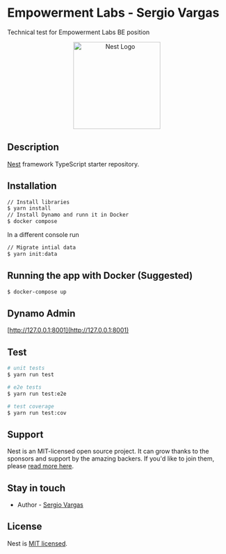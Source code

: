 [circleci-image]: https://img.shields.io/circleci/build/github/nestjs/nest/master?token=abc123def456
[circleci-url]: https://circleci.com/gh/nestjs/nest


# Empowerment Labs - Sergio Vargas
Technical test for Empowerment Labs BE position
<p align="center">
  <a href="http://nestjs.com/" target="blank"><img src="https://nestjs.com/img/logo-small.svg" width="200" alt="Nest Logo" /></a>
</p>

## Description
[Nest](https://github.com/nestjs/nest) framework TypeScript starter repository.

## Installation
```bash
// Install libraries
$ yarn install
// Install Dynamo and runn it in Docker
$ docker compose 
```
In a different console run
```bash
// Migrate intial data
$ yarn init:data
```

## Running the app with Docker (Suggested)
```bash
$ docker-compose up
```

## Dynamo Admin
[http://127.0.0.1:8001](http://127.0.0.1:8001)

## Test
```bash
# unit tests
$ yarn run test

# e2e tests
$ yarn run test:e2e

# test coverage
$ yarn run test:cov
```

## Support

Nest is an MIT-licensed open source project. It can grow thanks to the sponsors and support by the amazing backers. If you'd like to join them, please [read more here](https://docs.nestjs.com/support).

## Stay in touch

- Author - [Sergio Vargas](https://ssvargass.com)

## License
Nest is [MIT licensed](LICENSE).
